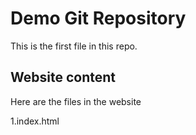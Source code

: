 # Demo Git Repository

This is the first file in this repo.

## Website content

Here are the files in the website

1.index.html
